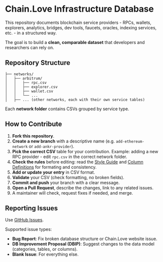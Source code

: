 # Chain.Love Infrastructure Database

This repository documents blockchain service providers - RPCs, wallets, explorers, analytics, bridges, dev tools, faucets, oracles, indexing services, etc. - in a structured way.

The goal is to build a **clean, comparable dataset** that developers and researchers can rely on.

## Repository Structure

```
├── networks/
│   ├── arbitrum/
│   │   ├── rpc.csv
│   │   ├── explorer.csv
│   │   ├── wallet.csv
│   │   └── ...
│   ├── ... (other networks, each with their own service tables)
```

Each **network folder** contains CSVs grouped by service type.

## How to Contribute

1. **Fork this repository**.
2. **Create a new branch** with a descriptive name (e.g. `add-ethereum-network` or `add-ankr-provider`).
3. **Pick the correct CSV** table for your contribution. Example: adding a new RPC provider - edit `rpc.csv` in the correct network folder.
4. **Check the rules** before editing: read the [Style Guide](https://github.com/Chain-Love/chain-love/wiki/Style-Guide) and [Column Definitions](https://github.com/Chain-Love/chain-love/wiki) for formating and consistency.
5. **Add or update your entry** in CSV format.
6. **Validate** your CSV (check formatting, no broken fields).
7. **Commit and push** your branch with a clear message.
8. **Open a Pull Request**, describe the changes, link to any related issues.
9. A maintainer will check, request fixes if needed, and merge.

## Reporting Issues

Use [GitHub Issues](https://github.com/Chain-Love/chain-love/issues).

Supported issue types:

* **Bug Report**: Fix broken database structure or Chain.Love website issue.
* **DB Improvement Proposal (DBIP)**: Suggest changes to the data model (categories, tables, or columns).
* **Blank Issue**: For everything else.


